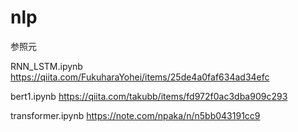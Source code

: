 # nlp
参照元

RNN_LSTM.ipynb
https://qiita.com/FukuharaYohei/items/25de4a0faf634ad34efc

bert1.ipynb
https://qiita.com/takubb/items/fd972f0ac3dba909c293

transformer.ipynb
https://note.com/npaka/n/n5bb043191cc9

